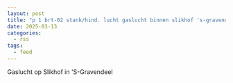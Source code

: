 ```yaml
---
layout: post
title: "p 1 brt-02 stank/hind. lucht gaslucht binnen slikhof 's-gravendeel 186131"
date: 2025-03-13
categories: 
  - rss
tags: 
  - feed
---
```


Gaslucht op Slikhof in 'S-Gravendeel
